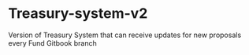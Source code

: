 # Treasury-system-v2
Version of Treasury System that can receive updates for new proposals every Fund
Gitbook branch
